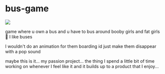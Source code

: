 # bus-game

![](https://live.staticflickr.com/1355/1412007236_a6b16cc666_b.jpg)

game where u own a bus
and
u have to bus around booby girls
and
fat girls
🤔
I like buses

I wouldn't do an animation for them boarding id just make them disappear with a pop sound

maybe this is it... my passion project... the thing I spend a little bit of time working on whenever I feel like it and it builds up to a product that I enjoy...
